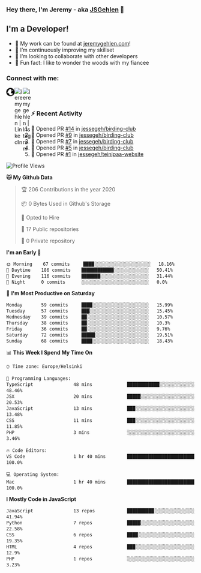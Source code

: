 ### Hey there, I'm Jeremy - aka [JSGehlen][website] 👋

## I'm a Developer! 
- 🔭  My work can be found at [jeremygehlen.com][website]!
- 🌱  I’m continuously improving my skillset
- 👯  I’m looking to collaborate with other developers
- 🌲  Fun fact: I like to wonder the woods with my fiancee

### Connect with me:

[<img align="left" alt="jeremygehlen.com" width="22px" src="https://raw.githubusercontent.com/iconic/open-iconic/master/svg/globe.svg" />][website]
[<img align="left" alt="jeremygehlen | LinkedIn" width="22px" src="https://simpleicons.org/icons/linkedin.svg" />][linkedin]
[<img align="left" alt="jeremygehlen | Instagram" width="22px" src="https://simpleicons.org/icons/instagram.svg" />][instagram]

<br />
<br />


### ⚡️ Recent Activity

<!--START_SECTION:activity-->
1. 💪 Opened PR [#14](https://github.com//jessegeh/birding-club/pull/14) in [jessegeh/birding-club](https://github.com//jessegeh/birding-club)
2. 💪 Opened PR [#9](https://github.com//jessegeh/birding-club/pull/9) in [jessegeh/birding-club](https://github.com//jessegeh/birding-club)
3. 💪 Opened PR [#7](https://github.com//jessegeh/birding-club/pull/7) in [jessegeh/birding-club](https://github.com//jessegeh/birding-club)
4. 💪 Opened PR [#5](https://github.com//jessegeh/birding-club/pull/5) in [jessegeh/birding-club](https://github.com//jessegeh/birding-club)
5. 💪 Opened PR [#1](https://github.com//jessegeh/teinipaa-website/pull/1) in [jessegeh/teinipaa-website](https://github.com//jessegeh/teinipaa-website)
<!--END_SECTION:activity-->

<!--START_SECTION:waka-->
![Profile Views](http://img.shields.io/badge/Profile%20Views-47-blue)

**🐱 My Github Data** 

> 🏆 206 Contributions in the year 2020
 > 
> 📦 0 Bytes Used in Github's Storage 
 > 
> 💼 Opted to Hire
 > 
> 📜 17 Public repositories
 > 
> 🔑 0 Private repository 
 > 
**I'm an Early 🐤** 

```text
🌞 Morning    67 commits     ████░░░░░░░░░░░░░░░░░░░░░   18.16% 
🌆 Daytime    186 commits    ████████████░░░░░░░░░░░░░   50.41% 
🌃 Evening    116 commits    ███████░░░░░░░░░░░░░░░░░░   31.44% 
🌙 Night      0 commits      ░░░░░░░░░░░░░░░░░░░░░░░░░   0.0%

```
📅 **I'm Most Productive on Saturday** 

```text
Monday       59 commits     ████░░░░░░░░░░░░░░░░░░░░░   15.99% 
Tuesday      57 commits     ███░░░░░░░░░░░░░░░░░░░░░░   15.45% 
Wednesday    39 commits     ██░░░░░░░░░░░░░░░░░░░░░░░   10.57% 
Thursday     38 commits     ██░░░░░░░░░░░░░░░░░░░░░░░   10.3% 
Friday       36 commits     ██░░░░░░░░░░░░░░░░░░░░░░░   9.76% 
Saturday     72 commits     █████░░░░░░░░░░░░░░░░░░░░   19.51% 
Sunday       68 commits     ████░░░░░░░░░░░░░░░░░░░░░   18.43%

```


📊 **This Week I Spend My Time On** 

```text
⌚︎ Time zone: Europe/Helsinki

💬 Programming Languages: 
TypeScript               48 mins             ████████████░░░░░░░░░░░░░   48.46% 
JSX                      20 mins             █████░░░░░░░░░░░░░░░░░░░░   20.53% 
JavaScript               13 mins             ███░░░░░░░░░░░░░░░░░░░░░░   13.48% 
CSS                      11 mins             ███░░░░░░░░░░░░░░░░░░░░░░   11.85% 
PHP                      3 mins              ░░░░░░░░░░░░░░░░░░░░░░░░░   3.46%

🔥 Code Editors: 
VS Code                  1 hr 40 mins        █████████████████████████   100.0%

💻 Operating System: 
Mac                      1 hr 40 mins        █████████████████████████   100.0%

```

**I Mostly Code in JavaScript** 

```text
JavaScript               13 repos            ██████████░░░░░░░░░░░░░░░   41.94% 
Python                   7 repos             █████░░░░░░░░░░░░░░░░░░░░   22.58% 
CSS                      6 repos             ████░░░░░░░░░░░░░░░░░░░░░   19.35% 
HTML                     4 repos             ███░░░░░░░░░░░░░░░░░░░░░░   12.9% 
PHP                      1 repos             ░░░░░░░░░░░░░░░░░░░░░░░░░   3.23%

```



<!--END_SECTION:waka-->

[website]: https://jeremygehlen.com
[instagram]: https://www.instagram.com/jeremygehlen/
[linkedin]: https://www.linkedin.com/in/jeremy-gehlen/
